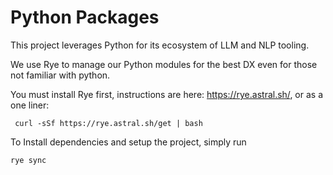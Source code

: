 # Python Packages

This project leverages Python for its ecosystem of LLM and NLP tooling.

We use Rye to manage our Python modules for the best DX even for those not familiar with python.

You must install Rye first, instructions are here:
https://rye.astral.sh/, or as a one liner:

```shell
 curl -sSf https://rye.astral.sh/get | bash
```

To Install dependencies and setup the project, simply run

```shell 
rye sync
```